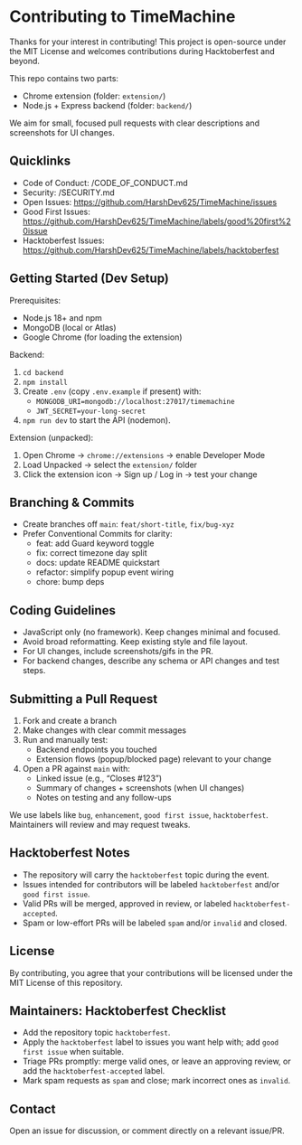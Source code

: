 # Contributing to TimeMachine

Thanks for your interest in contributing! This project is open-source under the MIT License and welcomes contributions during Hacktoberfest and beyond.

This repo contains two parts:
- Chrome extension (folder: `extension/`)
- Node.js + Express backend (folder: `backend/`)

We aim for small, focused pull requests with clear descriptions and screenshots for UI changes.

## Quicklinks
- Code of Conduct: /CODE_OF_CONDUCT.md
- Security: /SECURITY.md
- Open Issues: https://github.com/HarshDev625/TimeMachine/issues
- Good First Issues: https://github.com/HarshDev625/TimeMachine/labels/good%20first%20issue
- Hacktoberfest Issues: https://github.com/HarshDev625/TimeMachine/labels/hacktoberfest

## Getting Started (Dev Setup)
Prerequisites:
- Node.js 18+ and npm
- MongoDB (local or Atlas)
- Google Chrome (for loading the extension)

Backend:
1. `cd backend`
2. `npm install`
3. Create `.env` (copy `.env.example` if present) with:
   - `MONGODB_URI=mongodb://localhost:27017/timemachine`
   - `JWT_SECRET=your-long-secret`
4. `npm run dev` to start the API (nodemon).

Extension (unpacked):
1. Open Chrome → `chrome://extensions` → enable Developer Mode
2. Load Unpacked → select the `extension/` folder
3. Click the extension icon → Sign up / Log in → test your change

## Branching & Commits
- Create branches off `main`: `feat/short-title`, `fix/bug-xyz`
- Prefer Conventional Commits for clarity:
  - feat: add Guard keyword toggle
  - fix: correct timezone day split
  - docs: update README quickstart
  - refactor: simplify popup event wiring
  - chore: bump deps

## Coding Guidelines
- JavaScript only (no framework). Keep changes minimal and focused.
- Avoid broad reformatting. Keep existing style and file layout.
- For UI changes, include screenshots/gifs in the PR.
- For backend changes, describe any schema or API changes and test steps.

## Submitting a Pull Request
1. Fork and create a branch
2. Make changes with clear commit messages
3. Run and manually test:
   - Backend endpoints you touched
   - Extension flows (popup/blocked page) relevant to your change
4. Open a PR against `main` with:
   - Linked issue (e.g., “Closes #123”)
   - Summary of changes + screenshots (when UI changes)
   - Notes on testing and any follow-ups

We use labels like `bug`, `enhancement`, `good first issue`, `hacktoberfest`. Maintainers will review and may request tweaks.

## Hacktoberfest Notes
- The repository will carry the `hacktoberfest` topic during the event.
- Issues intended for contributors will be labeled `hacktoberfest` and/or `good first issue`.
- Valid PRs will be merged, approved in review, or labeled `hacktoberfest-accepted`.
- Spam or low-effort PRs will be labeled `spam` and/or `invalid` and closed.

## License
By contributing, you agree that your contributions will be licensed under the MIT License of this repository.

## Maintainers: Hacktoberfest Checklist
- Add the repository topic `hacktoberfest`.
- Apply the `hacktoberfest` label to issues you want help with; add `good first issue` when suitable.
- Triage PRs promptly: merge valid ones, or leave an approving review, or add the `hacktoberfest-accepted` label.
- Mark spam requests as `spam` and close; mark incorrect ones as `invalid`.

## Contact
Open an issue for discussion, or comment directly on a relevant issue/PR.
